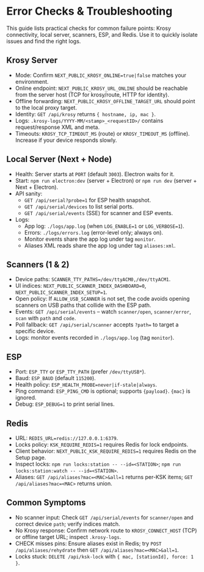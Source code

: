 # Error Checks & Troubleshooting

This guide lists practical checks for common failure points: Krosy connectivity, local server, scanners, ESP, and Redis. Use it to quickly isolate issues and find the right logs.

## Krosy Server
- Mode: Confirm `NEXT_PUBLIC_KROSY_ONLINE=true|false` matches your environment.
- Online endpoint: `NEXT_PUBLIC_KROSY_URL_ONLINE` should be reachable from the server host (TCP for krosy/route, HTTP for identity).
- Offline forwarding: `NEXT_PUBLIC_KROSY_OFFLINE_TARGET_URL` should point to the local proxy target.
- Identity: `GET /api/krosy` returns `{ hostname, ip, mac }`.
- Logs: `.krosy-logs/YYYY-MM/<stamp>_<requestID>/` contains request/response XML and meta.
- Timeouts: `KROSY_TCP_TIMEOUT_MS` (route) or `KROSY_TIMEOUT_MS` (offline). Increase if your device responds slowly.

## Local Server (Next + Node)
- Health: Server starts at `PORT` (default `3003`). Electron waits for it.
- Start: `npm run electron:dev` (server + Electron) or `npm run dev` (server + Next + Electron).
- API sanity:
  - `GET /api/serial?probe=1` for ESP health snapshot.
  - `GET /api/serial/devices` to list serial ports.
  - `GET /api/serial/events` (SSE) for scanner and ESP events.
- Logs:
  - App log: `./logs/app.log` (when `LOG_ENABLE=1` or `LOG_VERBOSE=1`).
  - Errors: `./logs/errors.log` (error-level only; always on).
  - Monitor events share the app log under tag `monitor`.
  - Aliases XML reads share the app log under tag `aliases:xml`.

## Scanners (1 & 2)
- Device paths: `SCANNER_TTY_PATHS=/dev/ttyACM0,/dev/ttyACM1`.
- UI indices: `NEXT_PUBLIC_SCANNER_INDEX_DASHBOARD=0`, `NEXT_PUBLIC_SCANNER_INDEX_SETUP=1`.
- Open policy: If `ALLOW_USB_SCANNER` is not set, the code avoids opening scanners on USB paths that collide with the ESP path.
- Events: `GET /api/serial/events` – watch `scanner/open`, `scanner/error`, `scan` with `path` and `code`.
- Poll fallback: `GET /api/serial/scanner` accepts `?path=` to target a specific device.
- Logs: monitor events recorded in `./logs/app.log` (tag `monitor`).

## ESP
- Port: `ESP_TTY` or `ESP_TTY_PATH` (prefer `/dev/ttyUSB*`).
- Baud: `ESP_BAUD` (default `115200`).
- Health policy: `ESP_HEALTH_PROBE=never|if-stale|always`.
- Ping command: `ESP_PING_CMD` is optional; supports `{payload}`. `{mac}` is ignored.
- Debug: `ESP_DEBUG=1` to print serial lines.

## Redis
- URL: `REDIS_URL=redis://127.0.0.1:6379`.
- Locks policy: `KSK_REQUIRE_REDIS=1` requires Redis for lock endpoints.
- Client behavior: `NEXT_PUBLIC_KSK_REQUIRE_REDIS=1` requires Redis on the Setup page.
- Inspect locks: `npm run locks:station -- --id=<STATION>`; `npm run locks:station:watch -- --id=<STATION>`.
- Aliases: `GET /api/aliases?mac=<MAC>&all=1` returns per-KSK items; `GET /api/aliases?mac=<MAC>` returns union.

## Common Symptoms
- No scanner input: Check `GET /api/serial/events` for `scanner/open` and correct device `path`; verify indices match.
- No Krosy response: Confirm network route to `KROSY_CONNECT_HOST` (TCP) or offline target URL; inspect `.krosy-logs`.
- CHECK misses pins: Ensure aliases exist in Redis; try `POST /api/aliases/rehydrate` then `GET /api/aliases?mac=<MAC>&all=1`.
- Locks stuck: `DELETE /api/ksk-lock` with `{ mac, [stationId], force: 1 }`.
